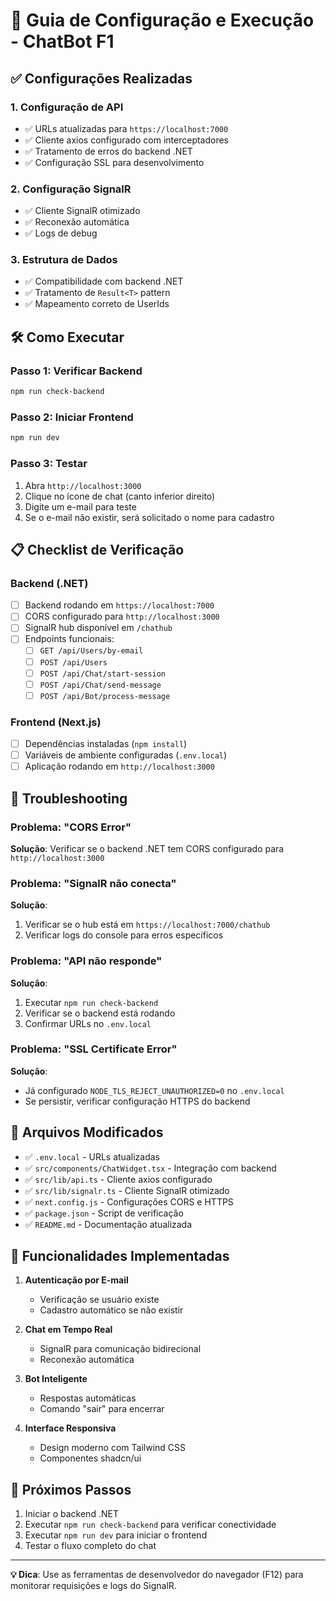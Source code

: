 # 🚀 Guia de Configuração e Execução - ChatBot F1

## ✅ Configurações Realizadas

### 1. **Configuração de API**
- ✅ URLs atualizadas para `https://localhost:7000`
- ✅ Cliente axios configurado com interceptadores
- ✅ Tratamento de erros do backend .NET
- ✅ Configuração SSL para desenvolvimento

### 2. **Configuração SignalR**
- ✅ Cliente SignalR otimizado
- ✅ Reconexão automática
- ✅ Logs de debug

### 3. **Estrutura de Dados**
- ✅ Compatibilidade com backend .NET
- ✅ Tratamento de `Result<T>` pattern
- ✅ Mapeamento correto de UserIds

## 🛠️ Como Executar

### Passo 1: Verificar Backend
```bash
npm run check-backend
```

### Passo 2: Iniciar Frontend
```bash
npm run dev
```

### Passo 3: Testar
1. Abra `http://localhost:3000`
2. Clique no ícone de chat (canto inferior direito)
3. Digite um e-mail para teste
4. Se o e-mail não existir, será solicitado o nome para cadastro

## 📋 Checklist de Verificação

### Backend (.NET)
- [ ] Backend rodando em `https://localhost:7000`
- [ ] CORS configurado para `http://localhost:3000`
- [ ] SignalR hub disponível em `/chathub`
- [ ] Endpoints funcionais:
  - [ ] `GET /api/Users/by-email`
  - [ ] `POST /api/Users`
  - [ ] `POST /api/Chat/start-session`
  - [ ] `POST /api/Chat/send-message`
  - [ ] `POST /api/Bot/process-message`

### Frontend (Next.js)
- [ ] Dependências instaladas (`npm install`)
- [ ] Variáveis de ambiente configuradas (`.env.local`)
- [ ] Aplicação rodando em `http://localhost:3000`

## 🔧 Troubleshooting

### Problema: "CORS Error"
**Solução**: Verificar se o backend .NET tem CORS configurado para `http://localhost:3000`

### Problema: "SignalR não conecta"
**Solução**: 
1. Verificar se o hub está em `https://localhost:7000/chathub`
2. Verificar logs do console para erros específicos

### Problema: "API não responde"
**Solução**:
1. Executar `npm run check-backend`
2. Verificar se o backend está rodando
3. Confirmar URLs no `.env.local`

### Problema: "SSL Certificate Error"
**Solução**: 
- Já configurado `NODE_TLS_REJECT_UNAUTHORIZED=0` no `.env.local`
- Se persistir, verificar configuração HTTPS do backend

## 📂 Arquivos Modificados

- ✅ `.env.local` - URLs atualizadas
- ✅ `src/components/ChatWidget.tsx` - Integração com backend
- ✅ `src/lib/api.ts` - Cliente axios configurado
- ✅ `src/lib/signalr.ts` - Cliente SignalR otimizado
- ✅ `next.config.js` - Configurações CORS e HTTPS
- ✅ `package.json` - Script de verificação
- ✅ `README.md` - Documentação atualizada

## 🎯 Funcionalidades Implementadas

1. **Autenticação por E-mail**
   - Verificação se usuário existe
   - Cadastro automático se não existir

2. **Chat em Tempo Real**
   - SignalR para comunicação bidirecional
   - Reconexão automática

3. **Bot Inteligente**
   - Respostas automáticas
   - Comando "sair" para encerrar

4. **Interface Responsiva**
   - Design moderno com Tailwind CSS
   - Componentes shadcn/ui

## 🚀 Próximos Passos

1. Iniciar o backend .NET
2. Executar `npm run check-backend` para verificar conectividade
3. Executar `npm run dev` para iniciar o frontend
4. Testar o fluxo completo do chat

---

**💡 Dica**: Use as ferramentas de desenvolvedor do navegador (F12) para monitorar requisições e logs do SignalR.
